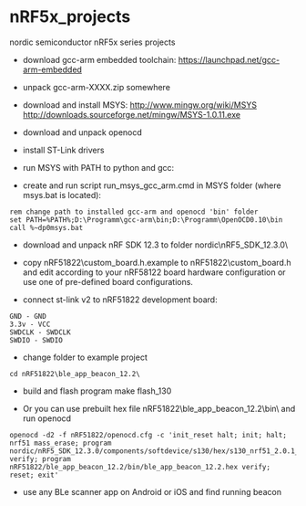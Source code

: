 # nRF5x_projects
nordic semiconductor nRF5x series projects

* download gcc-arm embedded toolchain: https://launchpad.net/gcc-arm-embedded
* unpack gcc-arm-XXXX.zip somewhere
* download and install MSYS: http://www.mingw.org/wiki/MSYS http://downloads.sourceforge.net/mingw/MSYS-1.0.11.exe
* download and unpack openocd
* install ST-Link drivers

* run MSYS with PATH to python and gcc:
* create and run script run_msys_gcc_arm.cmd in MSYS folder (where msys.bat is located):

```
rem change path to installed gcc-arm and openocd 'bin' folder
set PATH=%PATH%;D:\Programm\gcc-arm\bin;D:\Programm\OpenOCD0.10\bin
call %~dp0msys.bat
```

* download and unpack nRF SDK 12.3 to folder nordic\nRF5_SDK_12.3.0\

* copy nRF51822\custom_board.h.example to nRF51822\custom_board.h and edit according to your nRF58122 board hardware configuration or 
  use one of pre-defined board configurations.

* connect st-link v2 to nRF51822 development board:
```
GND - GND
3.3v - VCC
SWDCLK - SWDCLK
SWDIO - SWDIO
```

* change folder to example project

```
cd nRF51822\ble_app_beacon_12.2\
```

* build and flash program
make flash_130

* Or you can use prebuilt hex file nRF51822\ble_app_beacon_12.2\bin\ and run openocd 

```
openocd -d2 -f nRF51822/openocd.cfg -c 'init_reset halt; init; halt; nrf51 mass_erase; program nordic/nRF5_SDK_12.3.0/components/softdevice/s130/hex/s130_nrf51_2.0.1_softdevice.hex verify; program nRF51822/ble_app_beacon_12.2/bin/ble_app_beacon_12.2.hex verify; reset; exit'
```

* use any BLe scanner app on Android or iOS and find running beacon
